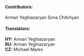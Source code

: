 #### Contributors:  
Arman Yeghiazaryan
Sona Chitchyan

#### Translators:  
**HY:** Arman Yeghiazaryan  
**RU:** Arman Yeghiazaryan  
**CZ:** Michael Mares
